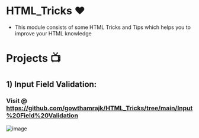 # HTML_Tricks ❤️ 

- This module consists of some HTML Tricks and Tips which helps you to improve your HTML knowledge

# Projects 📺

## 1) Input Field Validation:

### Visit @ https://github.com/gowthamrajk/HTML_Tricks/tree/main/Input%20Field%20Validation
![image](https://user-images.githubusercontent.com/43011442/115967063-20210880-a54e-11eb-8913-84db9f92746c.png)


